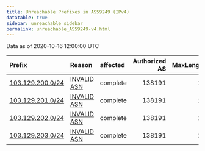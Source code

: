 ```yaml
---
title: Unreachable Prefixes in AS59249 (IPv4)
datatable: true
sidebar: unreachable_sidebar
permalink: unreachable_AS59249-v4.html
---
```


Data as of 2020-10-16 12:00:00 UTC


<div class="datatable-begin"></div>

| Prefix                                                     | Reason                                                                                                  | affected   |   Authorized AS |   MaxLength | Anchor                                       |   unreachable /24s |
|:-----------------------------------------------------------|:--------------------------------------------------------------------------------------------------------|:-----------|----------------:|------------:|:---------------------------------------------|-------------------:|
| [103.129.200.0/24](https://stat.ripe.net/103.129.200.0/24) | [INVALID ASN](https://rpki-validator.ripe.net/announcement-preview?asn=AS59249&prefix=103.129.200.0/24) | complete   |          138191 |          24 | [APNIC](unreachable_APNIC_RPKI_Root-v4.html) |                  1 |
| [103.129.201.0/24](https://stat.ripe.net/103.129.201.0/24) | [INVALID ASN](https://rpki-validator.ripe.net/announcement-preview?asn=AS59249&prefix=103.129.201.0/24) | complete   |          138191 |          24 | [APNIC](unreachable_APNIC_RPKI_Root-v4.html) |                  1 |
| [103.129.202.0/24](https://stat.ripe.net/103.129.202.0/24) | [INVALID ASN](https://rpki-validator.ripe.net/announcement-preview?asn=AS59249&prefix=103.129.202.0/24) | complete   |          138191 |          24 | [APNIC](unreachable_APNIC_RPKI_Root-v4.html) |                  1 |
| [103.129.203.0/24](https://stat.ripe.net/103.129.203.0/24) | [INVALID ASN](https://rpki-validator.ripe.net/announcement-preview?asn=AS59249&prefix=103.129.203.0/24) | complete   |          138191 |          24 | [APNIC](unreachable_APNIC_RPKI_Root-v4.html) |                  1 |

<div class="datatable-end"></div>